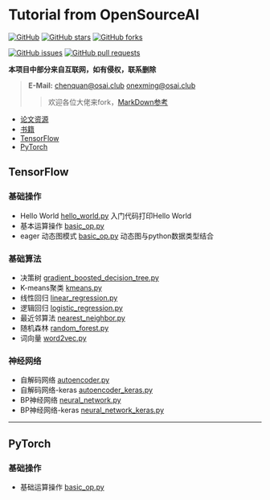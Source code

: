 # Tutorial from OpenSourceAI

[![GitHub](https://img.shields.io/github/license/OpenSourceAI/tutorial.svg)](https://github.com/OpenSourceAI/tutorial/blob/master/LICENSE)
[![GitHub stars](https://img.shields.io/github/stars/opensourceai/tutorial.svg?style=social)](https://github.com/OpenSourceAI/tutorial/stargazers)
[![GitHub forks](https://img.shields.io/github/forks/opensourceai/tutorial.svg?style=social)](https://github.com/OpenSourceAI/tutorial/fork)

[![GitHub issues](https://img.shields.io/github/issues/opensourceai/tutorial.svg)](https://github.com/OpenSourceAI/tutorial/issues)
[![GitHub pull requests](https://img.shields.io/github/issues-pr/opensourceai/tutorial.svg)](https://github.com/OpenSourceAI/tutorial/pulls)

**本项目中部分来自互联网，如有侵权，联系删除**

> **E-Mail:** chenquan@osai.club onexming@osai.club
>> 欢迎各位大佬来fork，[MarkDown参考](https://github.com/ChenQuan/README)
- [论文资源](paper/README.md)
- [书籍](book/README.md)
- [TensorFlow](tensorflow/README.md)
- [PyTorch](pytorch/README.md)

## TensorFlow
### 基础操作
- Hello World [hello_world.py](tensorflow/example/01basic_op/hello_world.py) 入门代码打印Hello World
- 基本运算操作 [basic_op.py](tensorflow/example/01basic_op/basic_op.py) 
- eager 动态图模式 [basic_op.py](tensorflow/example/01basic_op/eager_api.py) 动态图与python数据类型结合

### 基础算法
- 决策树 [gradient_boosted_decision_tree.py](tensorflow/example/02basic_model/gradient_boosted_decision_tree.py)
- K-means聚类 [kmeans.py](tensorflow/example/02basic_model/kmeans.py)
- 线性回归 [linear_regression.py](tensorflow/example/02basic_model/linear_regression.py)
- 逻辑回归 [logistic_regression.py](tensorflow/example/02basic_model/logistic_regression.py)
- 最近邻算法 [nearest_neighbor.py](tensorflow/example/02basic_model/nearest_neighbor.py)
- 随机森林 [random_forest.py](tensorflow/example/02basic_model/random_forest.py)
- 词向量 [word2vec.py](tensorflow/example/02basic_model/word2vec.py)



### 神经网络
- 自解码网络 [autoencoder.py](tensorflow/example/03NN/autoencoder.py)
- 自解码网络-keras [autoencoder_keras.py](tensorflow/example/03NN/autoencoder_keras.py)
- BP神经网络 [neural_network.py](tensorflow/example/03NN/neural_network_raw.py)
- BP神经网络-keras [neural_network_keras.py](tensorflow/example/03NN/neural_network_keras.py)

---

## PyTorch
### 基础操作
- 基础运算操作 [basic_op.py](pytorch/example/01basic_op/basic_op.py)